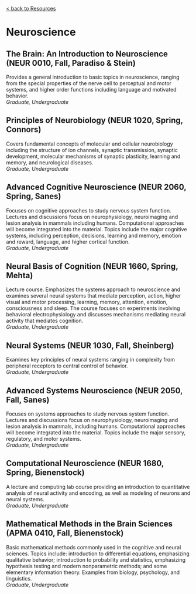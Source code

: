 [< back to Resources](https://serre-lab.clps.brown.edu/resources/)

# Neuroscience

## The Brain: An Introduction to Neuroscience (NEUR 0010, Fall, Paradiso & Stein)

Provides a general introduction to basic topics in neuroscience, ranging from the special properties of the nerve cell to perceptual and motor systems, and higher order functions including language and motivated behavior.  
*Graduate, Undergraduate*

## Principles of Neurobiology (NEUR 1020, Spring, Connors)

Covers fundamental concepts of molecular and cellular neurobiology including the structure of ion channels, synaptic transmission, synaptic development, molecular mechanisms of synaptic plasticity, learning and memory, and neurological diseases.  
*Graduate, Undergraduate*

## Advanced Cognitive Neuroscience (NEUR 2060, Spring, Sanes)

Focuses on cognitive approaches to study nervous system function. Lectures and discussions focus on neurophysiology, neuroimaging and lesion analysis in mammals including humans. Computational approaches will become integrated into the material. Topics include the major cognitive systems, including perception, decisions, learning and memory, emotion and reward, language, and higher cortical function.  
*Graduate, Undergraduate*

## Neural Basis of Cognition (NEUR 1660, Spring, Mehta)

Lecture course. Emphasizes the systems approach to neuroscience and examines several neural systems that mediate perception, action, higher visual and motor processing, learning, memory, attention, emotion, consciousness and sleep. The course focuses on experiments involving behavioral electrophysiology and discusses mechanisms mediating neural activity that mediates cognition.  
*Graduate, Undergraduate*

## Neural Systems (NEUR 1030, Fall, Sheinberg)

Examines key principles of neural systems ranging in complexity from peripheral receptors to central control of behavior.  
*Graduate, Undergraduate*

## Advanced Systems Neuroscience (NEUR 2050, Fall, Sanes)

Focuses on systems approaches to study nervous system function. Lectures and discussions focus on neurophysiology, neuroimaging and lesion analysis in mammals, including humans. Computational approaches will become integrated into the material. Topics include the major sensory, regulatory, and motor systems.  
*Graduate, Undergraduate*

## Computational Neuroscience (NEUR 1680, Spring, Bienenstock)

A lecture and computing lab course providing an introduction to quantitative analysis of neural activity and encoding, as well as modeling of neurons and neural systems.  
*Graduate, Undergraduate*

## Mathematical Methods in the Brain Sciences (APMA 0410, Fall, Bienenstock)

Basic mathematical methods commonly used in the cognitive and neural sciences. Topics include: introduction to differential equations, emphasizing qualitative behavior; introduction to probability and statistics, emphasizing hypothesis testing and modern nonparametric methods; and some elementary information theory. Examples from biology, psychology, and linguistics.  
*Graduate, Undergraduate*